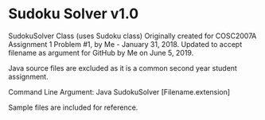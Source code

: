 # Sudoku Solver v1.0


SudokuSolver Class (uses Sudoku class) Originally created for COSC2007A Assignment 1 Problem #1, by Me - January 31, 2018.
Updated to accept filename as argument for GitHub by Me on June 5, 2019.

Java source files are excluded as it is a common second year student assignment. 

Command Line Argument: Java SudokuSolver [Filename.extension]

Sample files are included for reference.
